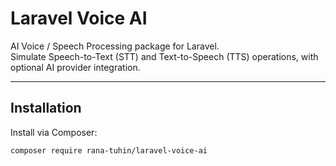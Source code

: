 # Laravel Voice AI

AI Voice / Speech Processing package for Laravel.  
Simulate Speech-to-Text (STT) and Text-to-Speech (TTS) operations, with optional AI provider integration.

---

## Installation

Install via Composer:

```bash
composer require rana-tuhin/laravel-voice-ai
